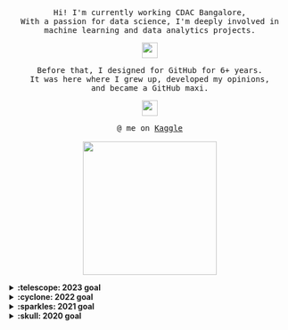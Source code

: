 <p align="center">
  <samp>
    Hi! I'm currently working CDAC Bangalore,
    <br> With a passion for data science, I'm deeply involved in machine learning and data analytics projects.
  </samp>
</p>

<p align="center">
  <samp>
    <img src="https://github.com/pifafu/pifafu/assets/5679180/07d226f9-2b92-4077-af43-37c92be369f2" width="28px">
  </samp>
</p>

<p align="center">
  <samp>
    Before that, I designed for GitHub for 6+ years.
    <br>It was here where I grew up, developed my opinions,
    <br>and became a GitHub maxi.
  </samp>
</p>

<p align="center">
  <samp>
    <img src="https://user-images.githubusercontent.com/5679180/79618120-0daffb80-80be-11ea-819e-d2b0fa904d07.gif" width="28px">
  </samp>
</p>

<p align="center">
  <samp>
    @ me on <a href="https://www.kaggle.com/aishwarya662">Kaggle</a><br><br>
    <img src="https://i.imgur.com/kdKhgx6.gif" width="240px" align="center">
  </samp>
</p>

<details>
  <summary><b>:telescope: 2023 goal</b></summary>
  Currently, I'm working on some ML/Data Analytics Projects to explore new insights and develop predictive models.
</details>

<details>
  <summary><b>:cyclone: 2022 goal</b></summary>
   In 2021, my objective was to embark on a journey of learning and exploration in the realms of machine learning and natural language processing (NLP). Although this endeavor remains a work in progress, I'm pleased to have made notable advancements within the domains of LLms and the OpenAI ecosystem. 😌
</details>

<details>
  <summary><b>:sparkles: 2021 goal</b></summary>
  ✨ <strong><a href="https://prettygood.club/">I DID IT!</a></strong> ✨ I <i>finally</i> focused on a body of work in pottery. I'm damn proud. Going to keep it up, but slowly. :)<br><br>
  <i>I didn't complete my 2020 goal, but it was a crazy different year 😂 In 2021, I have finally started learning more in the field of Data Science. Here's to new aspirations and forgiving yourself for not finishing every goal you set for yourself for the new year.</i>
</details>

<details>
  <summary><b>:skull: 2020 goal</b></summary>
  During 2023, I pursued a PG Diploma in Big Data Analytics, gaining extensive knowledge and expertise in various facets, such as data preprocessing, machine learning algorithms, natural language processing, data visualization, and predictive modeling. Additionally, I acquired proficiency in MySQL, Linux, and various big data technologies, further enhancing my skill set in the field of data science.
</details>
<!---
aishwaryaa-01/aishwaryaa-01 is a ✨ special ✨ repository because its `README.md` (this file) appears on your GitHub profile.
You can click the Preview link to take a look at your changes.
--->
